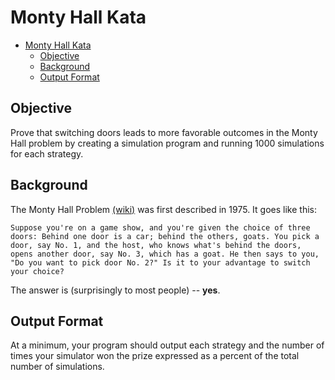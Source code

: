 # Monty Hall Kata
- [Monty Hall Kata](#monty-hall-kata)
  - [Objective](#objective)
  - [Background](#background)
  - [Output Format](#output-format)
## Objective
Prove that switching doors leads to more favorable outcomes in the Monty Hall problem by creating a simulation program and running 1000 simulations for each strategy.

## Background
The Monty Hall Problem [(wiki)](https://en.wikipedia.org/wiki/Monty_Hall_problem) was first described in 1975. It goes like this:

    Suppose you're on a game show, and you're given the choice of three doors: Behind one door is a car; behind the others, goats. You pick a door, say No. 1, and the host, who knows what's behind the doors, opens another door, say No. 3, which has a goat. He then says to you, "Do you want to pick door No. 2?" Is it to your advantage to switch your choice?

The answer is (surprisingly to most people) -- **yes**. 

## Output Format
At a minimum, your program should output each strategy and the number of times your simulator won the prize expressed as a percent of the total number of simulations.